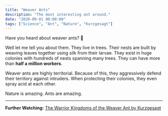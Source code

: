```yaml
---
title: "Weaver Ants"
description: "The most interesting ant around."
date: "2020-09-01 00:00:00"
tags: ["Science", "Ant", "Nature", "Kurzgesagt"]
---
```


Have you heard about weaver ants? 🐜

Well let me tell you about them. They live in trees. Their nests are built by weaving leaves together using silk from their larvae. They exist in huge colonies with hundreds of nests spanning many trees. They can have more than **half a million workers**.

Weaver ants are highly territorial. Because of this, they aggressively defend their territory against intruders. When protecting their colonies, they even spray acid at each other.

Nature is amazing. Ants are amazing.

---

<footer>

**Further Watching:** [The Warrior Kingdoms of the Weaver Ant by Kurzgesagt](https://www.youtube.com/watch?v=B3QTAgHlwEg)

</footer>
